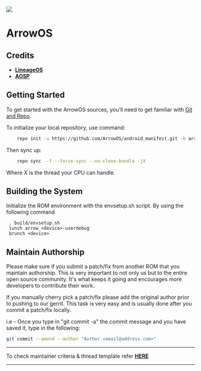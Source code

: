 <img src="https://github.com/ArrowOS/getting_started/blob/master/etc/logo.png?raw=true">

# ArrowOS

Credits 
-------
 * [**LineageOS**](https://github.com/LineageOS)
 * [**AOSP**](https://source.android.com/)
 
 Getting Started 
--------------- 
To get started with the ArrowOS sources, you'll need to get 
familiar with [Git and Repo](http://source.android.com/source/version-control.html). 

To initialize your local repository, use command:

```bash
    repo init -u https://github.com/ArrowOS/android_manifest.git -b arrow-8.x
```

Then sync up:

```bash
    repo sync  -f --force-sync --no-clone-bundle -jX
```
Where X is the thread your CPU can handle.

Building the System 
-------------------
 Initialize the ROM environment with the envsetup.sh script. By using the following command

     . build/envsetup.sh
     lunch arrow_<device>-userdebug
     brunch <device>
     
## Maintain Authorship ##
Please make sure if you submit a patch/fix from another ROM that you maintain authorship. 
This is very important to not only us but to the entire open source community. It's what keeps it going and encourages more developers to contribute their work.

If you manually cherry pick a patch/fix please add the original author prior to pushing to our gerrit. 
This task is very easy and is usually done after you commit a patch/fix locally.

i.e - Once you type in "git commit -a" the commit message and you have saved it, type in the following:

```bash
git commit --amend --author "Author <email@address.com>"
```

--------------------------------------------------------------------------------------------------------------------------

To check maintainer criteria & thread template refer [**HERE**](https://github.com/ArrowOS/getting_started)

--------------------------------------------------------------------------------------------------------------------------
